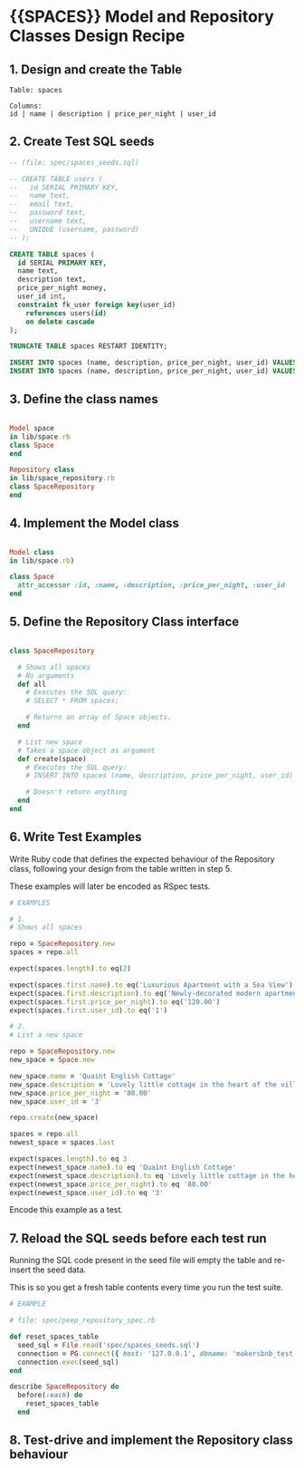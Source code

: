 # {{SPACES}} Model and Repository Classes Design Recipe

## 1. Design and create the Table
```
Table: spaces

Columns:
id | name | description | price_per_night | user_id
```

## 2. Create Test SQL seeds

```sql
-- (file: spec/spaces_seeds.sql)

-- CREATE TABLE users (
--   id SERIAL PRIMARY KEY,
--   name text,
--   email text,
--   password text,
--   username text,
--   UNIQUE (username, password)
-- );

CREATE TABLE spaces (
  id SERIAL PRIMARY KEY,
  name text,
  description text,
  price_per_night money,
  user_id int,
  constraint fk_user foreign key(user_id)
    references users(id)
    on delete cascade
);

TRUNCATE TABLE spaces RESTART IDENTITY;

INSERT INTO spaces (name, description, price_per_night, user_id) VALUES ('Luxurious Apartment with a Sea View', 'Newly-decorated modern apartment overlooking the sea. Two-minute walk to the beach!', '120.00', '1');
INSERT INTO spaces (name, description, price_per_night, user_id) VALUES ('Cosy lake cabin', 'A beautiful cabin near the Lake District, completely remote and off the beaten track. Enjoy some great walks nearby!', '100', '2');
```

## 3. Define the class names

```ruby

Model space
in lib/space.rb
class Space
end

Repository class
in lib/space_repository.rb
class SpaceRepository
end
```

## 4. Implement the Model class

```ruby

Model class
in lib/space.rb)

class Space
  attr_accessor :id, :name, :description, :price_per_night, :user_id
end
```

## 5. Define the Repository Class interface

```ruby

class SpaceRepository

  # Shows all spaces
  # No arguments
  def all
    # Executes the SQL query:
    # SELECT * FROM spaces;

    # Returns an array of Space objects.
  end

  # List new space
  # Takes a space object as argument
  def create(space)
    # Executes the SQL query:
    # INSERT INTO spaces (name, description, price_per_night, user_id) VALUES ($1, $2, $3, $4);

    # Doesn't return anything
  end
end
```

## 6. Write Test Examples

Write Ruby code that defines the expected behaviour of the Repository class, following your design from the table written in step 5.

These examples will later be encoded as RSpec tests.

```ruby
# EXAMPLES

# 1.
# Shows all spaces

repo = SpaceRepository.new
spaces = repo.all

expect(spaces.length).to eq(2)

expect(spaces.first.name).to eq('Luxurious Apartment with a Sea View')
expect(spaces.first.description).to eq('Newly-decorated modern apartment overlooking the sea. Two-minute walk to the beach!')
expect(spaces.first.price_per_night).to eq('120.00')
expect(spaces.first.user_id).to eq('1')

# 2.
# List a new space

repo = SpaceRepository.new
new_space = Space.new

new_space.name = 'Quaint English Cottage'
new_space.description = 'Lovely little cottage in the heart of the village Alfriston. Enjoy walks through the countryside and stop at one of the tearooms.'
new_space.price_per_night = '80.00'
new_space.user_id = '3'

repo.create(new_space)

spaces = repo.all
newest_space = spaces.last

expect(spaces.length).to eq 3
expect(newest_space.name).to eq 'Quaint English Cottage'
expect(newest_space.description).to eq 'Lovely little cottage in the heart of the village Alfriston. Enjoy walks through the countryside and stop at one of the tearooms.'
expect(newest_space.price_per_night).to eq '80.00'
expect(newest_space.user_id).to eq '3'
```

Encode this example as a test.

## 7. Reload the SQL seeds before each test run

Running the SQL code present in the seed file will empty the table and re-insert the seed data.

This is so you get a fresh table contents every time you run the test suite.

```ruby
# EXAMPLE

# file: spec/peep_repository_spec.rb

def reset_spaces_table
  seed_sql = File.read('spec/spaces_seeds.sql')
  connection = PG.connect({ host: '127.0.0.1', dbname: 'makersbnb_test' })
  connection.exec(seed_sql)
end

describe SpaceRepository do
  before(:each) do 
    reset_spaces_table
  end
```

## 8. Test-drive and implement the Repository class behaviour

